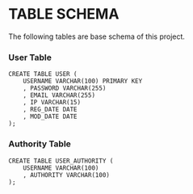 # TABLE SCHEMA

The following tables are base schema of this project.

### User Table
```
CREATE TABLE USER (
    USERNAME VARCHAR(100) PRIMARY KEY
    , PASSWORD VARCHAR(255)
    , EMAIL VARCHAR(255)
    , IP VARCHAR(15)
    , REG_DATE DATE
    , MOD_DATE DATE
);
```

### Authority Table
```
CREATE TABLE USER_AUTHORITY (
    USERNAME VARCHAR(100)
    , AUTHORITY VARCHAR(100)
);
```
